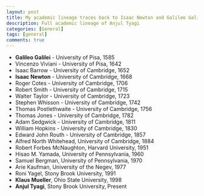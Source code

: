 ```yaml
---
layout: post
title: My academic lineage traces back to Isaac Newton and Galileo Galilei
description: Full academic lineage of Anjul Tyagi
categories: [General]
tags: [general]
comments: true
---
```


- **Galileo Galilei** - University of Pisa, 1585
- Vincenzo Viviani - University of Pisa, 1642
- Isaac Barrow - University of Cambridge, 1652
- **Isaac Newton** - University of Cambridge, 1668
- Roger Cotes - University of Cambridge, 1706
- Robert Smith - University of Cambridge, 1715
- Walter Taylor - University of Cambridge, 1723
- Stephen Whisson - University of Cambridge, 1742
- Thomas Postlethwaite - University of Cambridge, 1756
- Thomas Jones - University of Cambridge, 1782
- Adam Sedgwick - University of Cambridge, 1811
- William Hopkins - University of Cambridge, 1830
- Edward John Routh - University of Cambridge, 1857
- Alfred North Whitehead, University of Cambridge, 1884
- Robert Forbes McNaughton, Harvard University, 1951
- Hisao M. Yamada, University of Pennsylvania, 1960
- Samuel Bergman, University of Pennsylvania, 1970
- Arie Kaufman, University of the Negev, 1977
- Roni Yagel, Stony Brook University, 1991
- **Klaus Mueller**, Ohio State University, 1998
- **Anjul Tyagi**, Stony Brook University, Present